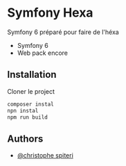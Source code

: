 
# Symfony Hexa

Symfony 6 préparé pour faire de l'héxa

- Symfony 6
- Web pack encore


## Installation

Cloner le project

```bash
composer instal
npn instal
npm run build

```

## Authors

- [@christophe spiteri](https://github.com/christophe-spiteri)

